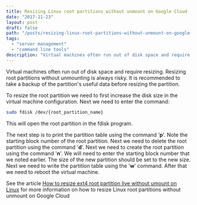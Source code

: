 ```yaml
---
title: Resizing Linux root partitions without unmount on Google Cloud
date: "2017-11-23"
layout: post
draft: false
path: "/posts/resizing-linux-root-partitions-without-unmount-on-google-cloud"
tags:
  - "server management"
  - "command line tools"
description: "Virtual machines often run out of disk space and require resizing. Resizing root partitions without unmounting is always risky. It is recommended to take a backup of the partition's useful data before resizing the partition."
---
```


Virtual machines often run out of disk space and require resizing. Resizing root partitions without unmounting is always risky. It is recommended to take a backup of the partition's useful data before resizing the partition.

To resize the root partition we need to first increase the disk size in the virtual machine configuration. Next we need to enter the command:

```bash
sudo fdisk /dev/{root_partition_name}
```

This will open the root partition in the fdisk program.

The next step is to print the partition table using the command '**p**'. Note the starting block number of the root partition. Next we need to delete the root partition using the command '**d**'. Next we need to create the root partition using the command '**n**'. We will need to enter the starting block number that we noted earlier. The size of the new partition should be set to the new size. Next we need to write the partition table using the '**w**' command. After that we need to reboot the virtual machine.

See the article [How to resize ext4 root partition live without umount on Linux](https://linuxconfig.org/how-to-resize-ext4-root-partition-live-without-umount) for more information on how to resize Linux root partitions without unmount on Google Cloud
